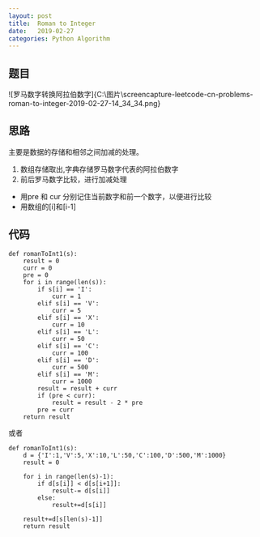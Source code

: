 ```yaml
---
layout: post
title:  Roman to Integer
date:   2019-02-27
categories: Python Algorithm
---
```


<!-- MarkdownTOC -->




## 题目

![罗马数字转换阿拉伯数字]{C:\图片\screencapture-leetcode-cn-problems-roman-to-integer-2019-02-27-14_34_34.png}

## 思路

主要是数据的存储和相邻之间加减的处理。
1. 数组存储取出,字典存储罗马数字代表的阿拉伯数字
2. 前后罗马数字比较，进行加减处理
* 用pre 和 cur 分别记住当前数字和前一个数字，以便进行比较
* 用数组的[i]和[i-1]

## 代码

```
def romanToInt1(s):
    result = 0
    curr = 0
    pre = 0
    for i in range(len(s)):
        if s[i] == 'I':
            curr = 1
        elif s[i] == 'V':
            curr = 5
        elif s[i] == 'X':
            curr = 10
        elif s[i] == 'L':
            curr = 50
        elif s[i] == 'C':
            curr = 100
        elif s[i] == 'D':
            curr = 500
        elif s[i] == 'M':
            curr = 1000
        result = result + curr
        if (pre < curr):
            result = result - 2 * pre
        pre = curr
    return result
```

或者

```
def romanToInt1(s):
    d = {'I':1,'V':5,'X':10,'L':50,'C':100,'D':500,'M':1000}
    result = 0

    for i in range(len(s)-1):
        if d[s[i]] < d[s[i+1]]:
            result-= d[s[i]]
        else:
            result+=d[s[i]]

    result+=d[s[len(s)-1]]
    return result


```


